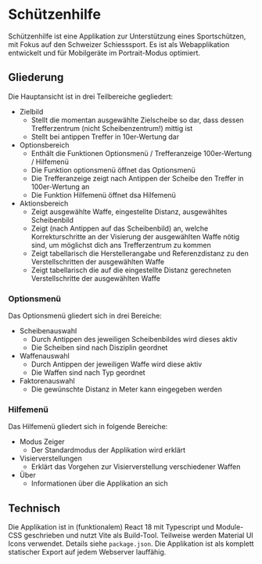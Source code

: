 # Schützenhilfe

Schützenhilfe ist eine Applikation zur Unterstützung eines Sportschützen, mit Fokus auf den Schweizer Schiesssport.
Es ist als Webapplikation entwickelt und für Mobilgeräte im Portrait-Modus optimiert.

## Gliederung

Die Hauptansicht ist in drei Teilbereiche gegliedert:
- Zielbild
  - Stellt die momentan ausgewählte Zielscheibe so dar, dass dessen Trefferzentrum (nicht Scheibenzentrum!) mittig ist
  - Stellt bei antippen Treffer in 10er-Wertung dar
- Optionsbereich
  - Enthält die Funktionen Optionsmenü / Trefferanzeige 100er-Wertung / Hilfemenü
  - Die Funktion optionsmenü öffnet das Optionsmenü
  - Die Trefferanzeige zeigt nach Antippen der Scheibe den Treffer in 100er-Wertung an
  - Die Funktion Hilfemenü öffnet dsa Hilfemenü
- Aktionsbereich
  - Zeigt ausgewählte Waffe, eingestellte Distanz, ausgewähltes Scheibenbild
  - Zeigt (nach Antippen auf das Scheibenbild) an, welche Korrekturschritte an der Visierung der ausgewählten Waffe nötig sind, um möglichst dich ans Trefferzentrum zu kommen
  - Zeigt tabellarisch die Herstellerangabe und Referenzdistanz zu den Verstellschritten der ausgewählten Waffe
  - Zeigt tabellarisch die auf die eingestellte Distanz gerechneten Verstellschritte der ausgewählten Waffe 
  
### Optionsmenü

Das Optionsmenü gliedert sich in drei Bereiche:
- Scheibenauswahl
  - Durch Antippen des jeweiligen Scheibenbildes wird dieses aktiv
  - Die Scheiben sind nach Disziplin geordnet
- Waffenauswahl
  - Durch Antippen der jeweiligen Waffe wird diese aktiv
  - Die Waffen sind nach Typ geordnet
- Faktorenauswahl
  - Die gewünschte Distanz in Meter kann eingegeben werden

### Hilfemenü

Das Hilfemenü gliedert sich in folgende Bereiche:
- Modus Zeiger
  - Der Standardmodus der Applikation wird erklärt
- Visierverstellungen
  - Erklärt das Vorgehen zur Visierverstellung verschiedener Waffen
- Über
  - Informationen über die Applikation an sich
    
## Technisch

Die Applikation ist in (funktionalem) React 18 mit Typescript und Module-CSS geschrieben und nutzt Vite als Build-Tool.
Teilweise werden Material UI Icons verwendet.
Details siehe ```package.json```.
Die Applikation ist als komplett statischer Export auf jedem Webserver lauffähig.
